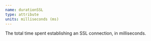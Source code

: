 ```yaml
---
name: durationSSL
type: attribute
units: milliseconds (ms)
---
```


The total time spent establishing an SSL connection, in milliseconds.
